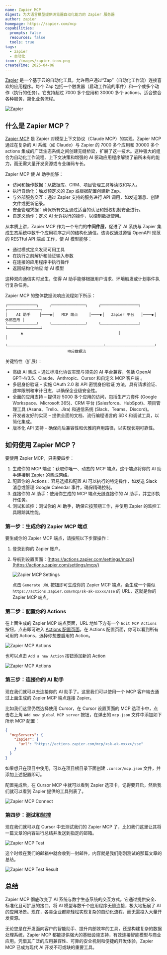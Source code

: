 ```yaml
---
name: Zapier MCP
digest: 为大语言模型提供浏览器自动化能力的 Zapier 服务器
author: zapier
homepage: https://zapier.com/mcp
capabilities:
  prompts: false
  resources: false
  tools: true
tags:
  - zapier
  - 自动化
icon: /images/zapier-icon.png
createTime: 2025-04-06
---
```


[Zapier](https://zapier.com) 是一个基于云的自动化工具，允许用户通过“Zap”（自动化工作流）连接喜欢的应用程序。每个 Zap 包括一个触发器（启动工作流的事件）和一个或多个动作（执行的任务）。它支持超过 7000 多个应用和 30000 多个 actions，适合整合各种服务，简化业务流程。

![Zapier](/images/zapier-mcp.jpg)

## 什么是 Zapier MCP？

[Zapier MCP](https://zapier.com/mcp) 是 Zapier 对模型上下文协议（Claude MCP）的实现。Zapier MCP 通过在复杂的 AI 系统（如 Claude）与 Zapier 的 7000 多个应用和 30000 多个 actions 集成的广泛生态系统之间创建无缝桥梁，扩展了这一技术。这种强大的组合为自动化工作流程、上下文决策和增强的 AI 驱动应用程序解锁了前所未有的能力，而无需大量开发资源或专业编码专长。

Zapier MCP 使 AI 助手能够：

- 访问和操作数据：从数据库、CRM、项目管理工具等读取和写入。
- 执行自动化：触发预定义的 Zap 或根据配置创建新 Zap。
- 与外部服务交互：通过 Zapier 支持的服务进行 API 调用，如发送消息、创建文件或更新记录。
- 安全管理凭据：确保所有交互通过适当的认证和授权机制安全进行。
- 自定义动作：定义 AI 允许执行的操作，以控制数据使用。

从本质上讲，Zapier MCP 作为一个专门的**中间件层**，促进了 AI 系统与 Zapier 集成生态系统中数千个应用程序之间的结构化通信。该协议通过遵循 OpenAPI 规范的 RESTful API 端点 工作，使 AI 模型能够：

- 通过模式定义发现可用工具
- 在执行之前解析和验证输入参数
- 在连接的应用程序中执行操作
- 返回结构化响应 给 AI 模型

这种双向通信实时发生，使得 AI 助手能够根据用户请求、环境触发或计划事件执行复杂任务。

Zapier MCP 的整体数据流响应流程如下所示：

```
┌─────────────┐     ┌───────────────┐     ┌─────────────────┐     ┌───────────────┐
│    AI 助手    │────▶│   MCP 端点     │────▶│   Zapier 平台   │────▶│      外部应用 │
└─────────────┘     └───────────────┘     └─────────────────┘     └───────────────┘
       ▲                                           │                      │
       └───────────────────────────────────────────┴──────────────────────┘
                            响应数据流
```

关键特性（扩展）：

- 高级 AI 集成 – 通过标准化协议实现与领先的 AI 平台兼容，包括 OpenAI GPT-4/3.5、Claude、Anthropic、Cursor 和自定义 MCP 客户端 。
- 多层身份验证 – 实施 OAuth 2.0 和 API 密钥身份验证 方法，具有请求验证、速率限制和审计日志，以确保企业级安全性。
- 全面的应用支持 – 提供对 5000 多个应用的访问，包括生产力套件 (Google Workspace、Microsoft 365)、CRM 平台 (Salesforce、HubSpot)、项目管理工具 (Asana、Trello、Jira) 和通信系统 (Slack、Teams、Discord)。
- 开发者友好的实现 – 提供全面的文档、流行编程语言的 SDK 和调试工具，以简化集成。
- 版本化 API 支持 – 确保向后兼容性和优雅的弃用路径，以实现长期可靠性。

## 如何使用 Zapier MCP？

要使用 Zapier MCP，只需要四步：

1. 生成你的 MCP 端点：获取你唯一、动态的 MCP 端点。这个端点将你的 AI 助手连接到 Zapier 的集成网络。
2. 配置你的 Actions：容易选择和配置 AI 可以执行的特定操作，如发送 Slack 消息或管理 Google Calendar 事件，确保精确控制。
3. 连接你的 AI 助手：使用你生成的 MCP 端点无缝连接你的 AI 助手，并立即执行任务。
4. 测试和监控：测试你的 AI 助手，确保它按预期工作，并使用 Zapier 的监控工具跟踪其性能。

### 第一步：生成你的 Zapier MCP 端点

要生成你的 Zapier MCP 端点，请按照以下步骤操作：

1. 登录到你的 Zapier 账户。
2. 导航到设置页面：[https://actions.zapier.com/settings/mcp/](https://actions.zapier.com/settings/mcp/)

   ![Zapier MCP Settings](/images/zapier-mcp-settings.jpg)

   点击 `Generate URL` 按钮即可生成你的 Zapier MCP 端点。会生成一个类似 `https://actions.zapier.com/mcp/sk-ak-xxxxx/sse` 的 URL，这就是你的 Zapier MCP 端点。

### 第二步：配置你的 Actions

在上面生成的 Zapier MCP 端点页面，URL 地址下方有一个 `Edit MCP Actions` 按钮，点击即可进入 [Actions 配置页面](https://actions.zapier.com/mcp/actions/)。在 Actions 配置页面，你可以看到所有可用的 Actions，选择你想要启用的 Action。

![Zapier MCP Actions](/images/zapier-mcp-actions.jpg)

也可以点击 `Add a new Action` 按钮添加新的 Action

![Zapier MCP Actions](/images/zapier-add-action.jpg)

### 第三步：连接你的 AI 助手

现在我们就可以去连接你的 AI 助手了。这里我们可以使用一个 MCP 客户端去通过上面生成的 Zapier MCP 端点连接 Zapier。

比如我们这里仍然选择使用 Cursor，在 Cursor 设置页面的 MCP 选项卡中，点击右上角 `Add new global MCP server` 按钮，在弹出的 `mcp.json` 文件中添加如下所示 MCP 配置：

```json
{
  "mcpServers": {
    "Zapier": {
      "url": "https://actions.zapier.com/mcp/<sk-ak-xxxx>/sse"
    }
  }
}
```

如果想只在项目中使用，可以在项目根目录下面创建 `.cursor/mcp.json` 文件，并添加上述配置即可。

配置完成后，在 Cursor MCP 中就可以看到 Zapier 选项卡，记得要开启，然后我们就可以看到 Zapier 提供的工具列表了。

![Zapier MCP Connect](/images/zapier-cursor-settings.png)

### 第四步：测试和监控

现在我们就可以在 Cursor 中去测试我们的 Zapier MCP 了，比如我们这里让其将一篇文章的内容进行总结并发送到指定的邮箱。

![Zapier MCP Test](/images/zapier-test.png)

这个时候在我们的邮箱中就会收到一封邮件，内容就是我们刚刚测试的那篇文章的总结。

![Zapier MCP Test Result](/images/zapier-result.png)

## 总结

Zapier MCP 彻底改变了 AI 系统与数字生态系统的交互方式。它通过提供安全、标准化且可扩展的接口，将 AI 模型与数千个应用程序无缝连接，极大地拓展了 AI 的应用场景。现在，各类企业都能轻松实现复杂的自动化流程，而无需投入大量开发资源。

无论您是在开发面向客户的智能助手、提升内部效率的工具，还是构建复杂的数据处理系统，Zapier MCP 都能提供强大的基础设施支持，有效连接智能模型与商业应用。凭借其广泛的应用兼容性、可靠的安全机制和便捷的开发体验，Zapier MCP 已成为现代 AI 开发不可或缺的重要工具。
